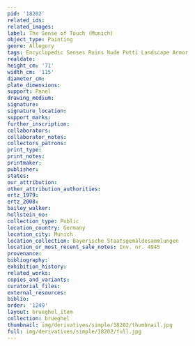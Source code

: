 ```yaml
---
pid: '18202'
related_ids: 
related_images: 
label: The Sense of Touch (Munich)
object_type: Painting
genre: Allegory
tags: Encyclopedic Senses Ruins Nude Putti Landscape Armor
realdate: 
height_cm: '71'
width_cm: '115'
diameter_cm: 
plate_dimensions: 
support: Panel
drawing_medium: 
signature: 
signature_location: 
support_marks: 
further_inscription: 
collaborators: 
collaborator_notes: 
collectors_patrons: 
print_type: 
print_notes: 
printmaker: 
publisher: 
states: 
our_attribution: 
other_attribution_authorities: 
ertz_1979: 
ertz_2008: 
bailey_walker: 
hollstein_no: 
collection_type: Public
location_country: Germany
location_city: Munich
location_collection: Bayerische Staatsgemäldesammlungen
location_or_most_recent_sale_notes: Inv. nr. 4945
provenance: 
bibliography: 
exhibition_history: 
related_works: 
copies_and_variants: 
curatorial_files: 
external_resources: 
biblio: 
order: '1249'
layout: brueghel_item
collection: brueghel
thumbnail: img/derivatives/simple/18202/thumbnail.jpg
full: img/derivatives/simple/18202/full.jpg
---
```

